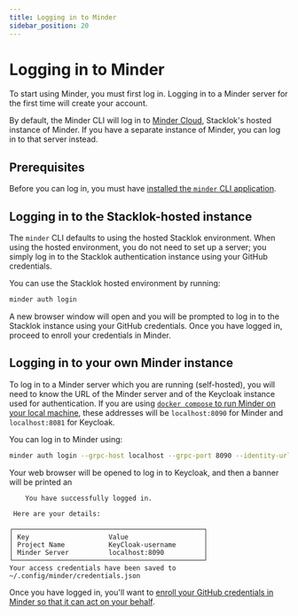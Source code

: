 ```yaml
---
title: Logging in to Minder
sidebar_position: 20
---
```


# Logging in to Minder

To start using Minder, you must first log in. Logging in to a Minder server for the first time will create your account.

By default, the Minder CLI will log in to [Minder Cloud](https://cloud.minder.com/), Stacklok's hosted instance of Minder. If you have a separate instance of Minder, you can log in to that server instead.

## Prerequisites

Before you can log in, you must have [installed the `minder` CLI application](install_cli).

## Logging in to the Stacklok-hosted instance

The `minder` CLI defaults to using the hosted Stacklok environment.  When using the hosted environment, you do not need to set up a server; you simply log in to the Stacklok authentication instance using your GitHub credentials.

You can use the Stacklok hosted environment by running:

```bash
minder auth login
```

A new browser window will open and you will be prompted to log in to the Stacklok instance using your GitHub credentials.  Once you have logged in, proceed to enroll your credentials in Minder.

## Logging in to your own Minder instance

To log in to a Minder server which you are running (self-hosted), you will need to know the URL of the Minder server and of the Keycloak instance used for authentication.  If you are using [`docker compose` to run Minder on your local machine](../run_minder_server/run_the_server.md), these addresses will be `localhost:8090` for Minder and `localhost:8081` for Keycloak.

You can log in to Minder using:

```bash
minder auth login --grpc-host localhost --grpc-port 8090 --identity-url http://localhost:8081
```

Your web browser will be opened to log in to Keycloak, and then a banner  will be printed an

```
    You have successfully logged in.
 
 Here are your details: 

┌────────────────────────────────────────────────┐
│ Key                    Value                   │
│ Project Name           KeyCloak-username       │
│ Minder Server          localhost:8090          │
└────────────────────────────────────────────────┘
Your access credentials have been saved to ~/.config/minder/credentials.json
```

Once you have logged in, you'll want to [enroll your GitHub credentials in Minder so that it can act on your behalf](./enroll_provider.md).
